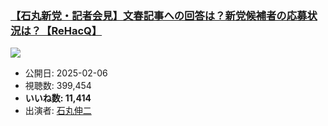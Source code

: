 ### [【石丸新党・記者会見】文春記事への回答は？新党候補者の応募状況は？【ReHacQ】](https://www.youtube.com/watch?v=6ahRaMRG95U)
[![](https://img.youtube.com/vi/6ahRaMRG95U/sddefault.jpg)](https://www.youtube.com/watch?v=6ahRaMRG95U)
-   公開日: 2025-02-06
-   視聴数: 399,454
-   **いいね数: 11,414**
-   出演者: [石丸伸二](/rehacq_fan/people/石丸伸二 "wikilink")
